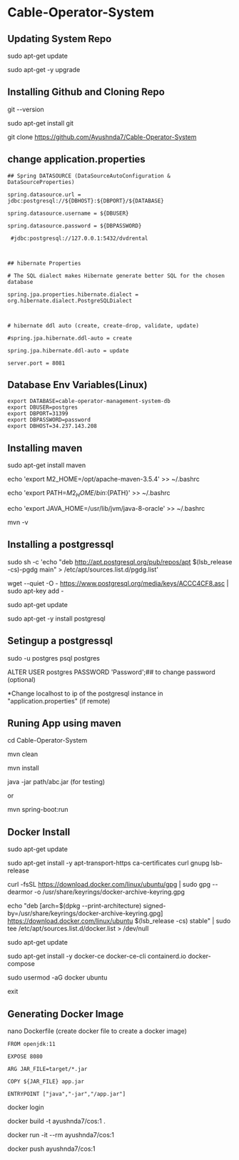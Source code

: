 # Cable-Operator-System

## Updating System Repo
sudo apt-get update

sudo apt-get -y upgrade

## Installing Github and Cloning Repo
git --version

sudo apt-get install git 

git clone https://github.com/Ayushnda7/Cable-Operator-System

## change application.properties
```
## Spring DATASOURCE (DataSourceAutoConfiguration & DataSourceProperties)

spring.datasource.url = jdbc:postgresql://${DBHOST}:${DBPORT}/${DATABASE}

spring.datasource.username = ${DBUSER}

spring.datasource.password = ${DBPASSWORD}

 #jdbc:postgresql://127.0.0.1:5432/dvdrental



## hibernate Properties

# The SQL dialect makes Hibernate generate better SQL for the chosen database

spring.jpa.properties.hibernate.dialect = org.hibernate.dialect.PostgreSQLDialect

 

# hibernate ddl auto (create, create-drop, validate, update)

#spring.jpa.hibernate.ddl-auto = create

spring.jpa.hibernate.ddl-auto = update

server.port = 8081
```
## Database Env Variables(Linux)
```
export DATABASE=cable-operator-management-system-db
export DBUSER=postgres
export DBPORT=31399
export DBPASSWORD=password
export DBHOST=34.237.143.208

```

## Installing maven
sudo apt-get install maven

echo 'export M2_HOME=/opt/apache-maven-3.5.4' >> ~/.bashrc

echo 'export PATH=${M2_HOME}/bin:${PATH}' >> ~/.bashrc

echo 'export JAVA_HOME=/usr/lib/jvm/java-8-oracle' >> ~/.bashrc

mvn -v

## Installing a postgressql
sudo sh -c 'echo "deb http://apt.postgresql.org/pub/repos/apt $(lsb_release -cs)-pgdg main" > /etc/apt/sources.list.d/pgdg.list'

wget --quiet -O - https://www.postgresql.org/media/keys/ACCC4CF8.asc | sudo apt-key add -

sudo apt-get update

sudo apt-get -y install postgresql

## Setingup a postgressql
sudo -u postgres psql postgres

ALTER USER postgres PASSWORD 'Password';## to change password (optional)

*Change localhost to ip of the postgresql instance in "application.properties" (if remote) 

## Runing App using maven
cd Cable-Operator-System

mvn clean

mvn install

java -jar path/abc.jar (for testing)

or

mvn spring-boot:run

## Docker Install

sudo apt-get update

 sudo apt-get install -y apt-transport-https ca-certificates curl gnupg lsb-release
 
 curl -fsSL https://download.docker.com/linux/ubuntu/gpg | sudo gpg --dearmor -o /usr/share/keyrings/docker-archive-keyring.gpg
 
 echo "deb [arch=$(dpkg --print-architecture) signed-by=/usr/share/keyrings/docker-archive-keyring.gpg] https://download.docker.com/linux/ubuntu $(lsb_release -cs) stable" | sudo tee /etc/apt/sources.list.d/docker.list > /dev/null
 
 sudo apt-get update
 
 sudo apt-get install -y docker-ce docker-ce-cli containerd.io docker-compose
 
 sudo usermod -aG docker ubuntu
 
 exit
 
## Generating Docker Image

nano Dockerfile (create docker file to create a docker image)
```
FROM openjdk:11

EXPOSE 8080

ARG JAR_FILE=target/*.jar

COPY ${JAR_FILE} app.jar

ENTRYPOINT ["java","-jar","/app.jar"]
```

docker login

docker build -t ayushnda7/cos:1 .

docker run -it --rm ayushnda7/cos:1

docker push ayushnda7/cos:1
